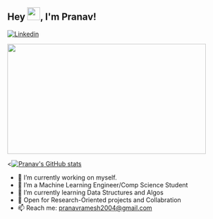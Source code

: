 <!--![68747470733a2f2f726973686176616e616e642e6769746875622e696f2f7374617469632f696d616765732f6772656574696e67732e676966](https://user-images.githubusercontent.com/100747886/215262111-8a90642e-e934-4da4-b1a9-7f8b1ede4e75.gif)-->

## Hey <img src="https://github.com/TheDudeThatCode/TheDudeThatCode/blob/master/Assets/Hi.gif" width="29px">, I'm Pranav!
[![Linkedin](https://i.sstatic.net/gVE0j.png)](https://www.linkedin.com/in/pranav-ramesh2004) &nbsp;


<img src="https://user-images.githubusercontent.com/100747886/215262111-8a90642e-e934-4da4-b1a9-7f8b1ede4e75.gif" width="450" height="250">

<[![Pranav's GitHub stats](https://github-readme-stats.vercel.app/api?username=pranav-on-github)](https://github.com/pranav-on-github/github-readme-stats)


- 🔭 I’m currently working on myself.
- 👀 I’m a Machine Learning Engineer/Comp Science Student
- 🌱 I’m currently learning Data Structures and Algos
- 💞️ Open for Research-Oriented projects and Collabration                       
- 📫 Reach me: pranavramesh2004@gmail.com



<!---
pranav-on-github/pranav-on-github is a ✨ special ✨ repository because its `README.md` (this file) appears on your GitHub profile.
You can click the Preview link to take a look at your changes.
--->

